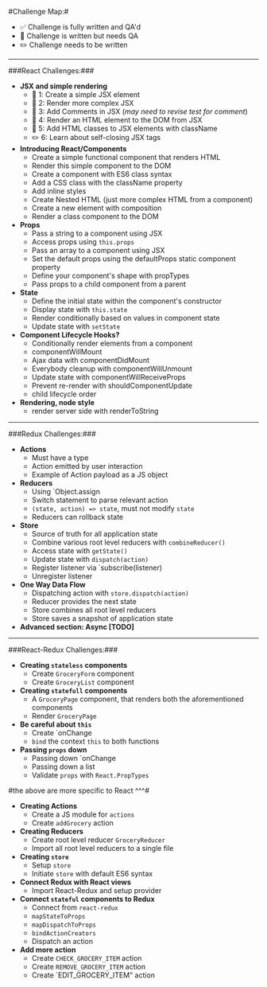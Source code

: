 #Challenge Map:#

- :white_check_mark: Challenge is fully written and QA'd 
- :pencil: Challenge is written but needs QA 
- :pencil2: Challenge needs to be written

---

###React Challenges:###

- **JSX and simple rendering**
  - :pencil: 1: Create a simple JSX element
  - :pencil: 2: Render more complex JSX
  - :pencil: 3: Add Comments in JSX (*may need to revise test for comment*)
  - :pencil: 4: Render an HTML element to the DOM from JSX
  - :pencil: 5: Add HTML classes to JSX elements with className
  - :pencil2: 6: Learn about self-closing JSX tags
- **Introducing React/Components**
  - Create a simple functional component that renders HTML
  - Render this simple component to the DOM
  - Create a component with ES6 class syntax
  - Add a CSS class with the className property
  - Add inline styles
  - Create Nested HTML (just more complex HTML from a component)
  - Create a new element with composition
  - Render a class component to the DOM
- **Props**
  - Pass a string to a component using JSX
  - Access props using `this.props`
  - Pass an array to a component using JSX
  - Set the default props using the defaultProps static component property
  - Define your component's shape with propTypes
  - Pass props to a child component from a parent
- **State**
  - Define the initial state within the component's constructor
  - Display state with `this.state`
  - Render conditionally based on values in component state
  - Update state with `setState`
- **Component Lifecycle Hooks?**
  - Conditionally render elements from a component
  - componentWillMount
  - Ajax data with componentDidMount
  - Everybody cleanup with componentWillUnmount
  - Update state with componentWillReceiveProps
  - Prevent re-render with shouldComponentUpdate
  - child lifecycle order 
- **Rendering, node style**
  - render server side with renderToString

---

###Redux Challenges:###

- **Actions**
  - Must have a type
  - Action emitted by user interaction
  - Example of Action payload as a JS object
- **Reducers**
  - Using `Object.assign
  - Switch statement to parse relevant action
  - `(state, action) => state`, must not modify `state`
  - Reducers can rollback state
- **Store**
  - Source of truth for all application state
  - Combine various root level reducers with `combineReducer()`
  - Access state with `getState()`
  - Update state with `dispatch(action)`
  - Register listener via `subscribe(listener)
  - Unregister listener
- **One Way Data Flow**
  - Dispatching action with `store.dispatch(action)`
  - Reducer provides the next state
  - Store combines all root level reducers
  - Store saves a snapshot of application state
- **Advanced section: Async [TODO]**

---

###React-Redux Challenges:###

- **Creating `stateless` components**
  - Create `GroceryForm` component
  - Create `GroceryList` component
- **Creating `statefull` components**
  - A `GroceryPage` component, that renders both the aforementioned components
  - Render `GroceryPage`
- **Be careful about `this`**
  - Create `onChange
  - `bind` the context `this` to both functions
- **Passing `props` down**
  - Passing down `onChange
  - Passing down a list 
  - Validate `props` with `React.PropTypes`

#the above are more specific to React ^^^#

- **Creating Actions**
  - Create a JS module for `actions`
  - Create `addGrocery` action
- **Creating Reducers**
  - Create root level reducer `GroceryReducer`
  - Import all root level reducers to a single file
- **Creating `store`**
  - Setup `store`
  - Initiate `store` with default ES6 syntax
- **Connect Redux with React views**
  - Import React-Redux and setup provider
- **Connect `stateful` components to Redux**
  - Connect from `react-redux`
  - `mapStateToProps`
  - `mapDispatchToProps`
  - `bindActionCreators`
  - Dispatch an action
- **Add more action**
  - Create `CHECK_GROCERY_ITEM` action
  - Create `REMOVE_GROCERY_ITEM` action
  - Create `EDIT_GROCERY_ITEM" action
